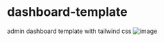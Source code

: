 # dashboard-template
admin dashboard template with tailwind css
![image](https://user-images.githubusercontent.com/39345855/103439941-7ec51e00-4c0f-11eb-873d-35a8d4799729.png)
